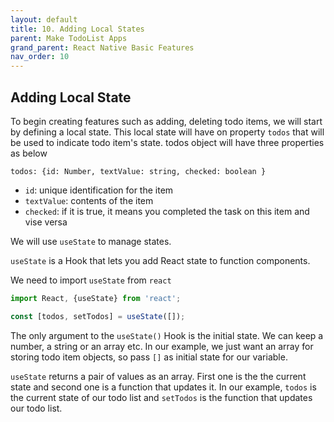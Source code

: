 ```yaml
---
layout: default
title: 10. Adding Local States
parent: Make TodoList Apps
grand_parent: React Native Basic Features
nav_order: 10
---
```


## Adding Local State

To begin creating features such as adding, deleting todo items, we will start by defining a local state. This local state will have on property `todos` that will be used to indicate todo item's state.  todos object will have three properties as below

```
todos: {id: Number, textValue: string, checked: boolean }
```

- `id`: unique identification for the item
- `textValue`: contents of the item
- `checked`: if it is true, it means you completed the task on this item and vise versa

We will use `useState` to manage states.

`useState` is a Hook that lets you add React state to function components.

We need to import `useState` from `react`

```js
import React, {useState} from 'react';

const [todos, setTodos] = useState([]);
```

The only argument to the `useState()` Hook is the initial state. We can keep a number, a string or an array etc. In our example, we just want an array for storing todo item objects, so pass `[]` as initial state for our variable.

`useState` returns a pair of values as an array. First one is the the current state and second one is  a function that updates it. In our example, `todos` is the current state of our todo list and `setTodos` is the function that updates our todo list.
